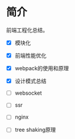 # 简介

前端工程化总结。

- [x] 模块化
- [x] 前端性能优化
- [x] webpack的使用和原理
- [x] 设计模式总结
- [ ] websocket
- [ ] ssr
- [ ] nginx
- [ ] tree shaking原理

